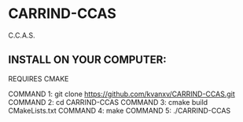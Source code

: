 # CARRIND-CCAS
C.C.A.S.

## INSTALL ON YOUR COMPUTER:

REQUIRES CMAKE

COMMAND 1: git clone https://github.com/kvanxv/CARRIND-CCAS.git
COMMAND 2: cd CARRIND-CCAS
COMMAND 3: cmake build CMakeLists.txt
COMMAND 4: make
COMMAND 5: ./CARRIND-CCAS
